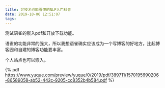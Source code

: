 ```yaml
---
title: 非技术也能看懂的NLP入门科普
date: 2019-10-06 12:51:07
tags:
---
```


测试语雀的嵌入pdf和开放下载功能。

语雀的功能非常的强大，所以我想语雀确实应该成为一个写博客的好地方，比起博客园和自建的博客功能要丰富。

个人站点也可以嵌入。

{% pdf  https://www.yuque.com/preview/yuque/0/2019/pdf/389711/1570195690206-86589058-ab52-442c-9205-cc8352b4b584.pdf %} 